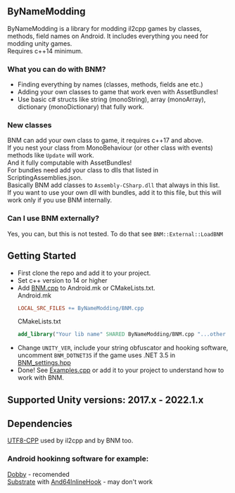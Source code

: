 ## ByNameModding
ByNameModding is a library for modding il2cpp games by classes, methods, field names on Android. It includes everything you need for modding unity games.<br>
Requires c++14 minimum.

### What you can do with BNM?
+ Finding everything by names (classes, methods, fields ane etc.)
+ Adding your own classes to game that work even with AssetBundles!
+ Use basic c# structs like string (monoString), array (monoArray), dictionary (monoDictionary) that fully work.

### New classes
BNM can add your own class to game, it requires c++17 and above.<br>
If you nest your class from MonoBehaviour (or other class with events) methods like `Update` will work.<br>
And it fully computable with AssetBundles!<br>
For bundles need add your class to dlls that listed in ScriptingAssemblies.json.<br>
Basically BNM add classes to `Assembly-CSharp.dll` that always in this list.<br>
If you want to use your own dll with bundles, add it to this file, but this will work only if you use BNM internally.<br>

### Can I use BNM externally?
Yes, you can, but this is not tested. To do that see `BNM::External::LoadBNM`

## Getting Started
+ First clone the repo and add it to your project.
+ Set c++ version to 14 or higher
+ Add [BNM.cpp](ByNameModding/BNM.cpp) to Android.mk or CMakeLists.txt.<br>
    Android.mk
    ```mk
    LOCAL_SRC_FILES += ByNameModding/BNM.cpp
    ```
    CMakeLists.txt
    ```cmake
    add_library("Your lib name" SHARED ByNameModding/BNM.cpp "...other cpp files")
    ```
+ Change `UNITY_VER`, include your string obfuscator and hooking software, uncomment `BNM_DOTNET35` if the game uses .NET 3.5 in [BNM_settings.hpp](ByNameModding/BNM_settings.hpp)
+ Done! See [Examples.cpp](Examples.cpp) or add it to your project to understand how to work with BNM.

## Supported Unity versions: 2017.x - 2022.1.x

## Dependencies
[UTF8-CPP](https://github.com/nemtrif/utfcpp) used by il2cpp and by BNM too.
### Android hookinng software for example:
[Dobby](https://github.com/jmpews/Dobby) - recomended<br>
[Substrate](https://github.com/jbro129/Unity-Substrate-Hook-Android/tree/master/C%2B%2B/Substrate) with [And64InlineHook](https://github.com/Rprop/And64InlineHook) - may don't work
